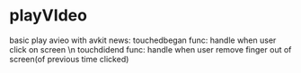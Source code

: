 # playVIdeo
basic play avieo with avkit
news: touchedbegan func: handle when user click on screen \n
      touchdidend func: handle when user remove finger out of screen(of previous time clicked)
